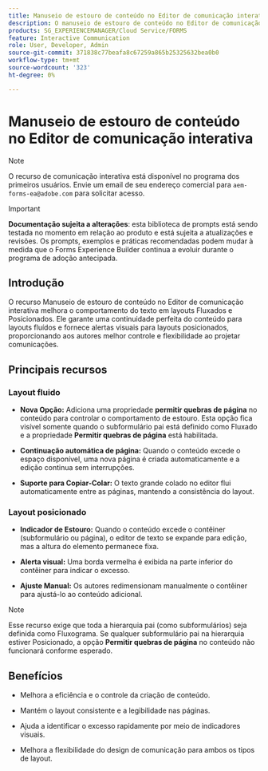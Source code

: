```yaml
---
title: Manuseio de estouro de conteúdo no Editor de comunicação interativa
description: O manuseio de estouro de conteúdo no Editor de comunicação interativa melhora o comportamento do texto em layouts Fluxados e Posicionados.
products: SG_EXPERIENCEMANAGER/Cloud Service/FORMS
feature: Interactive Communication
role: User, Developer, Admin
source-git-commit: 371838c77beafa8c67259a865b25325632bea0b0
workflow-type: tm+mt
source-wordcount: '323'
ht-degree: 0%

---
```



# Manuseio de estouro de conteúdo no Editor de comunicação interativa

>[!NOTE]
>
> O recurso de comunicação interativa está disponível no programa dos primeiros usuários. Envie um email de seu endereço comercial para `aem-forms-ea@adobe.com` para solicitar acesso.

>[!IMPORTANT]
>
> **Documentação sujeita a alterações**: esta biblioteca de prompts está sendo testada no momento em relação ao produto e está sujeita a atualizações e revisões. Os prompts, exemplos e práticas recomendadas podem mudar à medida que o Forms Experience Builder continua a evoluir durante o programa de adoção antecipada.

## Introdução

O recurso Manuseio de estouro de conteúdo no Editor de comunicação interativa melhora o comportamento do texto em layouts Fluxados e Posicionados. Ele garante uma continuidade perfeita do conteúdo para layouts fluídos e fornece alertas visuais para layouts posicionados, proporcionando aos autores melhor controle e flexibilidade ao projetar comunicações.

## Principais recursos

### Layout fluido

- **Nova Opção:**
Adiciona uma propriedade **permitir quebras de página** no conteúdo para controlar o comportamento de estouro. Esta opção fica visível somente quando o subformulário pai está definido como Fluxado e a propriedade **Permitir quebras de página** está habilitada.

- **Continuação automática de página:**
Quando o conteúdo excede o espaço disponível, uma nova página é criada automaticamente e a edição continua sem interrupções.

- **Suporte para Copiar-Colar:**
O texto grande colado no editor flui automaticamente entre as páginas, mantendo a consistência do layout.

### Layout posicionado

- **Indicador de Estouro:**
Quando o conteúdo excede o contêiner (subformulário ou página), o editor de texto se expande para edição, mas a altura do elemento permanece fixa.

- **Alerta visual:**
Uma borda vermelha é exibida na parte inferior do contêiner para indicar o excesso.

- **Ajuste Manual:**
Os autores redimensionam manualmente o contêiner para ajustá-lo ao conteúdo adicional.

>[!NOTE]
>
> Esse recurso exige que toda a hierarquia pai (como subformulários) seja definida como Fluxograma. Se qualquer subformulário pai na hierarquia estiver Posicionado, a opção **Permitir quebras de página** no conteúdo não funcionará conforme esperado.

## Benefícios

- Melhora a eficiência e o controle da criação de conteúdo.

- Mantém o layout consistente e a legibilidade nas páginas.

- Ajuda a identificar o excesso rapidamente por meio de indicadores visuais.

- Melhora a flexibilidade do design de comunicação para ambos os tipos de layout.
